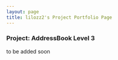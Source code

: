 ```yaml
---
layout: page
title: lilozz2's Project Portfolio Page
---
```


### Project: AddressBook Level 3

to be added soon
